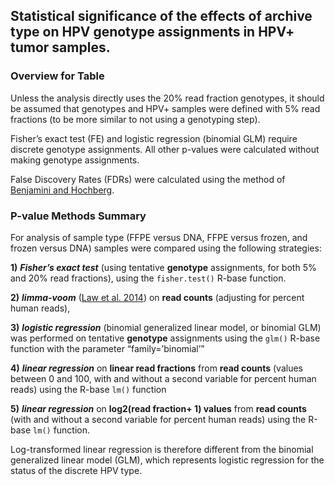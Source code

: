 Statistical significance of the effects of archive type on HPV genotype assignments in HPV+ tumor samples.
-----------------

### Overview for Table

Unless the analysis directly uses the 20% read fraction genotypes, it should be assumed that genotypes and HPV+ samples were defined with 5% read fractions (to be more similar to not using a genotyping step).

Fisher’s exact test (FE) and logistic regression (binomial GLM) require discrete genotype assignments. All other p-values were calculated without making genotype assignments.

False Discovery Rates (FDRs) were calculated using the method of [Benjamini and Hochberg](https://www.jstor.org/stable/2346101).

### P-value Methods Summary

For analysis of sample type (FFPE versus DNA, FFPE versus frozen, and frozen versus DNA) samples were compared using the following strategies:

**1)** ***Fisher’s exact test*** (using tentative **genotype** assignments, for both 5% and 20% read fractions), using the `fisher.test()` R-base function.

**2)** ***limma-voom*** ([Law et al. 2014](https://genomebiology.biomedcentral.com/articles/10.1186/gb-2014-15-2-r29)) on **read counts** (adjusting for percent human reads), 

**3)** ***logistic regression*** (binomial generalized linear model, or binomial GLM) was performed on tentative **genotype** assignments using the `glm()` R-base function with the parameter “family=’binomial’”

**4)** ***linear regression*** on **linear read fractions** from **read counts** (values between 0 and 100, with and without a second variable for percent human reads) using the R-base `lm()` function

**5)** ***linear regression*** on **log2(read fraction+ 1) values** from **read counts** (with and without a second variable for percent human reads) using the R-base `lm()` function.

Log-transformed linear regression is therefore different from the binomial generalized linear model (GLM), which represents logistic regression for the status of the discrete HPV type.
